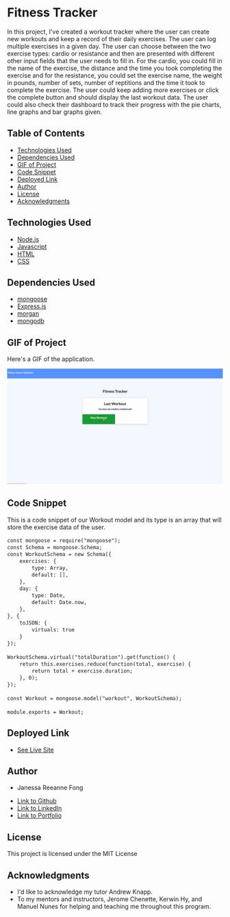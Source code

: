 # Fitness Tracker

In this project, I've created a workout tracker where the user can create new workouts and keep a record of their daily exercises. The user can log multiple exercises in a given day. The user can choose between the two exercise types: cardio or resistance and then are presented with different other input fields that the user needs to fill in. For the cardio, you could fill in the name of the exercise, the distance and the time you took completing the exercise and for the resistance, you could set the exercise name, the weight in pounds, number of sets, number of reptitions and the time it took to complete the exercise. The user could keep adding more exercises or click the complete button and should display the last workout data. The user could also check their dashboard to track their progress with the pie charts, line graphs and bar graphs given.

## Table of Contents

* [Technologies Used](#technologies-used)
* [Dependencies Used](#dependencies-used)
* [GIF of Project](#gif-of-project)
* [Code Snippet](#code-snippet)
* [Deployed Link](#deployed-link)
* [Author](#author)
* [License](#license)
* [Acknowledgments](#acknowledgments)

## Technologies Used

* [Node.js](https://nodejs.org/en/)
* [Javascript](https://developer.mozilla.org/en-US/docs/Web/JavaScript)
* [HTML](https://developer.mozilla.org/en-US/docs/Web/HTML)
* [CSS](https://developer.mozilla.org/en-US/docs/Web/CSS)

## Dependencies Used
  
 * [mongoose](https://mongoosejs.com/)
 * [Express.js](https://expressjs.com/)
 * [morgan](https://www.npmjs.com/package/morgan)
 * [mongodb](https://www.mongodb.com/)

## GIF of Project

Here's a GIF of the application.

![gif](assets/fittrack.gif)


## Code Snippet

This is a code snippet of our Workout model and its type is an array that will store the exercise data of the user.

```
const mongoose = require("mongoose");
const Schema = mongoose.Schema;
const WorkoutSchema = new Schema({
    exercises: {
        type: Array,
        default: [],
    },
    day: {
        type: Date,
        default: Date.now,
    },
}, {
    toJSON: {
        virtuals: true
    }
});

WorkoutSchema.virtual("totalDuration").get(function() {
    return this.exercises.reduce(function(total, exercise) {
        return total + exercise.duration;
    }, 0);
});

const Workout = mongoose.model("workout", WorkoutSchema);

module.exports = Workout;
```

## Deployed Link
- [See Live Site](https://mighty-tor-92805.herokuapp.com/)

## Author

* Janessa Reeanne Fong

- [Link to Github](https://github.com/janessaref)
- [Link to LinkedIn](https://www.linkedin.com/in/janessafong)
- [Link to Portfolio](https://janessaref.github.io/my-portfolio/)

## License

This project is licensed under the MIT License 

## Acknowledgments

* I'd like to acknowledge my tutor Andrew Knapp.
* To my mentors and instructors, Jerome Chenette, Kerwin Hy, and Manuel Nunes for helping and teaching me throughout this program.
